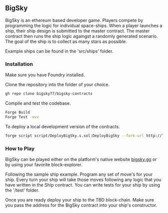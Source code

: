 ## BigSky 

BigSky is an ethereum based developer game.  Players compete by programming the logic for individual space-ships.  When a player launches a ship, their ship design is submitted to the master contract.  The master contract then runs the ship logic againgst a randomly generated scenario.  The goal of the ship is to collect as many stars as possible. 

Example ships can be found in the 'src/ships' folder.

### Installation

Make sure you have Foundry installed.  

Clone the repository into the folder of your choice.  

```sh
gh repo clone bigsky77/bigsky-contracts
```

Compile and test the codebase.

```sh
Forge Build
Forge Test -vvv
```

To deploy a local development version of the contracts.  

```sh
forge script script/DeployBigSky.s.sol:DeployBigSky --fork-url http://localhost:8545  --private-key<YOUR_PRIVATE_KEY> --broadcast
```

### How to Play

BigSky can be played either on the platform's native website [bigsky.gg](bigsky.gg) or by using your favorite block-explorer.

Following the sample ship example.  Program any set of move's for your ship.  Every turn your ship will take those moves following any logic that you have written in the Ship contract.  You can write tests for your ship by using the '/test' folder. 

Once you are ready deploy your ship to the TBD block-chain.  Make sure you pass the address for the BigSky contract into your ship's constructor.





